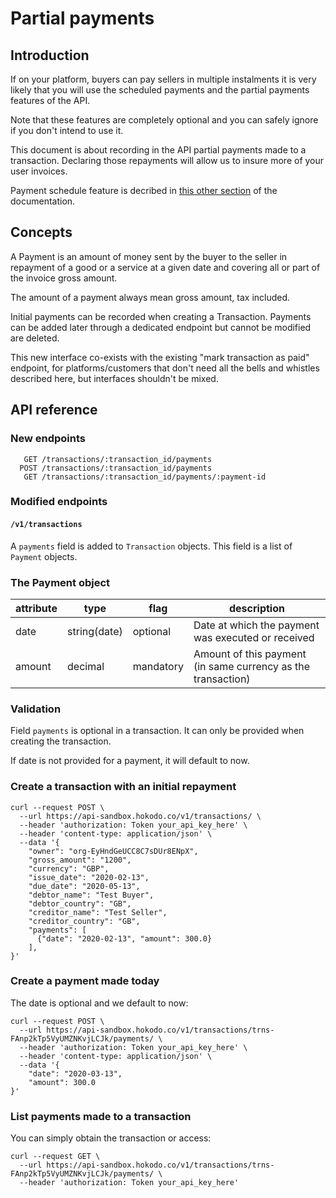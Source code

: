 # Partial payments

## Introduction

If on your platform, buyers can pay sellers in multiple instalments it is very
likely that you will use the scheduled payments and the partial payments
features of the API.

Note that these features are completely optional and you can safely ignore if
you don't intend to use it.

This document is about recording in the API partial payments made to a
transaction. Declaring those repayments will allow us to insure more of your
user invoices.

Payment schedule feature is decribed in [this other section](scheduled-payments.md)
of the documentation.


## Concepts

A Payment is an amount of money sent by the buyer to the seller in repayment of
a good or a service at a given date and covering all or part of the invoice
gross amount.

The amount of a payment always mean gross amount, tax included.

Initial payments can be recorded when creating a Transaction. Payments can be
added later through a dedicated endpoint but cannot be modified are deleted.

This new interface co-exists with the existing "mark transaction as paid"
endpoint, for platforms/customers that don't need all the bells and whistles
described here, but interfaces shouldn't be mixed.

## API reference

### New endpoints

```
   GET /transactions/:transaction_id/payments
  POST /transactions/:transaction_id/payments
   GET /transactions/:transaction_id/payments/:payment-id
```

### Modified endpoints

#### `/v1/transactions`

A `payments` field is added to `Transaction` objects. This field is a list of
`Payment` objects.

### The Payment object

attribute | type | flag | description
--------- | ---- | ---- | -----------
date | string(date) | optional | Date at which the payment was executed or received
amount | decimal | mandatory | Amount of this payment (in same currency as the transaction)

### Validation

Field `payments` is optional in a transaction. It can only be provided when
creating the transaction.

If date is not provided for a payment, it will default to now.


### Create a transaction with an initial repayment

```
curl --request POST \
  --url https://api-sandbox.hokodo.co/v1/transactions/ \
  --header 'authorization: Token your_api_key_here' \
  --header 'content-type: application/json' \
  --data '{
	"owner": "org-EyHndGeUCC8C7sDUr8ENpX",
    "gross_amount": "1200",
	"currency": "GBP",
	"issue_date": "2020-02-13",
	"due_date": "2020-05-13",
	"debtor_name": "Test Buyer",
	"debtor_country": "GB",
	"creditor_name": "Test Seller",
	"creditor_country": "GB",
    "payments": [
      {"date": "2020-02-13", "amount": 300.0}
    ],
}'
```

### Create a payment made today

The date is optional and we default to now:

```
curl --request POST \
  --url https://api-sandbox.hokodo.co/v1/transactions/trns-FAnp2kTp5VyUMZNKvjLCJk/payments/ \
  --header 'authorization: Token your_api_key_here' \
  --header 'content-type: application/json' \
  --data '{
    "date": "2020-03-13",
    "amount": 300.0
}'
```

### List payments made to a transaction

You can simply obtain the transaction or access:

```
curl --request GET \
  --url https://api-sandbox.hokodo.co/v1/transactions/trns-FAnp2kTp5VyUMZNKvjLCJk/payments/ \
  --header 'authorization: Token your_api_key_here'
```

